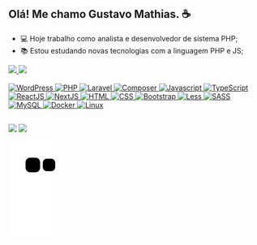 ## Olá! Me chamo Gustavo Mathias. ☕

- 💻 Hoje trabalho como analista e desenvolvedor de sistema PHP;
- 📚 Estou estudando novas tecnologias com a linguagem PHP e JS;

<div align="center" style="display: inline-block;">
  <a href="https://github.com/codigocafe">
  <img height="180em" src="https://github-readme-stats.vercel.app/api?username=codigocafe&show_icons=true&theme=dracula&include_all_commits=true&count_private=true"/>
  <img height="180em" src="https://github-readme-stats.vercel.app/api/top-langs/?username=codigocafe&layout=compact&langs_count=7&theme=dracula"/>
</div>

<div style="display: inline_block"><br>
    <img width="40" height="30" alt="WordPress" src="https://cdn.jsdelivr.net/gh/devicons/devicon/icons/wordpress/wordpress-plain.svg" />
    <img width="40" height="30" alt="PHP" src="https://cdn.jsdelivr.net/gh/devicons/devicon/icons/php/php-original.svg" />
    <img width="40" height="30" alt="Laravel"  src="https://cdn.jsdelivr.net/gh/devicons/devicon/icons/laravel/laravel-plain-wordmark.svg" />
    <img width="40" height="30" alt="Composer" src="https://cdn.jsdelivr.net/gh/devicons/devicon/icons/composer/composer-original.svg" />
    <img width="40" height="30" alt="Javascript" src="https://cdn.jsdelivr.net/gh/devicons/devicon/icons/javascript/javascript-original.svg" />
    <img width="40" height="30" alt="TypeScript" src="https://cdn.jsdelivr.net/gh/devicons/devicon/icons/typescript/typescript-original.svg" />
    <img width="40" height="30" alt="ReactJS" src="https://cdn.jsdelivr.net/gh/devicons/devicon/icons/react/react-original.svg" />
    <img width="40" height="30" alt="NextJS" src="https://cdn.jsdelivr.net/gh/devicons/devicon/icons/nextjs/nextjs-original.svg" />
    <img width="40" height="30" alt="HTML" src="https://cdn.jsdelivr.net/gh/devicons/devicon/icons/html5/html5-original-wordmark.svg" />
    <img width="40" height="30" alt="CSS" src="https://cdn.jsdelivr.net/gh/devicons/devicon/icons/css3/css3-original-wordmark.svg" />
    <img width="40" height="30" alt="Bootstrap" src="https://cdn.jsdelivr.net/gh/devicons/devicon/icons/bootstrap/bootstrap-original.svg" />
    <img width="40" height="30" alt="Less" src="https://cdn.jsdelivr.net/gh/devicons/devicon/icons/less/less-plain-wordmark.svg" />
    <img width="40" height="30" alt="SASS" src="https://cdn.jsdelivr.net/gh/devicons/devicon/icons/sass/sass-original.svg" />
    <img width="40" height="30" alt="MySQL" src="https://cdn.jsdelivr.net/gh/devicons/devicon/icons/mysql/mysql-plain-wordmark.svg" />
    <img width="40" height="30" alt="Docker" src="https://cdn.jsdelivr.net/gh/devicons/devicon/icons/docker/docker-original.svg" />
    <img width="40" height="30" alt="Linux" src="https://cdn.jsdelivr.net/gh/devicons/devicon/icons/linux/linux-original.svg" />
</div>

##

<div> 
  <a href = "mailto:contato@codigo.cafe"><img src="https://img.shields.io/badge/-Gmail-%23333?style=for-the-badge&logo=gmail&logoColor=white" target="_blank"></a>
  <a href="https://www.linkedin.com/in/gustavomathias/" target="_blank"><img src="https://img.shields.io/badge/-LinkedIn-%230077B5?style=for-the-badge&logo=linkedin&logoColor=white" target="_blank"></a> 
 
  ![Snake animation](https://github.com/codigocafe/codigocafe/blob/output/github-contribution-grid-snake.svg)
</div>
